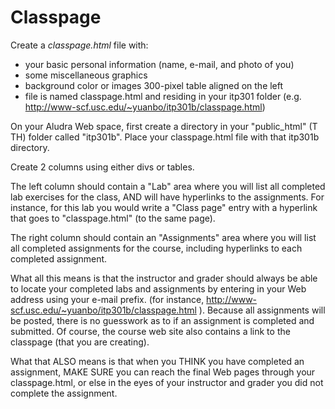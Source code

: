 Classpage
=========

Create a _classpage.html_ file with:

* your basic personal information (name, e-mail, and photo of you)
* some miscellaneous graphics
* background color or images
300-pixel table aligned on the left
* file is named classpage.html and residing in your itp301 folder (e.g. http://www-scf.usc.edu/~yuanbo/itp301b/classpage.html)

On your Aludra Web space, first create a directory in your "public_html" (T TH) folder called "itp301b". Place your classpage.html file with that itp301b directory.

Create 2 columns using either divs or tables.

The left column should contain a "Lab" area where you will list all completed lab exercises for the class, AND will have hyperlinks to the assignments. For instance, for this lab you would write a "Class page" entry with a hyperlink that goes to "classpage.html" (to the same page). 

The right column should contain an "Assignments" area where you will list all completed assignments for the course, including hyperlinks to each completed assignment. 

What all this means is that the instructor and grader should always be able to locate your completed labs and assignments by entering in your Web address using your e-mail prefix. (for instance, http://www-scf.usc.edu/~yuanbo/itp301b/classpage.html ). Because all assignments will be posted, there is no guesswork as to if an assignment is completed and submitted. Of course, the course web site also contains a link to the classpage (that you are creating).

What that ALSO means is that when you THINK you have completed an assignment, MAKE SURE you can reach the final Web pages through your classpage.html, or else in the eyes of your instructor and grader you did not complete the assignment. 